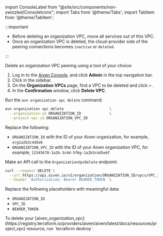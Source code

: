 import ConsoleLabel from "@site/src/components/non-swizzled/ConsoleIcons";
import Tabs from '@theme/Tabs';
import TabItem from '@theme/TabItem';

:::important

- Before deleting an organization VPC, move all services out of this VPC.
- Once an organization VPC is deleted, the cloud-provider side of the peering connections
  becomes `inactive` or `deleted`.

:::

Delete an organization VPC peering using a tool of your choice:

<Tabs groupId="group1">
<TabItem value="console" label="Aiven Console" default>

1. Log in to the [Aiven Console](https://console.aiven.io/), and click **Admin** in the
   top navigation bar.
1. Click <ConsoleLabel name="organizationvpcs"/> in the sidebar.
1. On the **Organization VPCs** page, find a VPC to be deleted and click
   <ConsoleLabel name="actions"/> > <ConsoleLabel name="delete"/>.
1. In the **Confirmation** window, click **Delete VPC**.

</TabItem>
<TabItem value="cli" label="Aiven CLI">

Run the `avn organization vpc delete` command:

```bash
avn organization vpc delete                     \
  --organization-id ORGANIZATION_ID             \
  --project-vpc-id ORGANIZATION_VPC_ID
```

Replace the following:

- `ORGANIZATION_ID` with the ID of your Aiven organization, for example, `org1a2b3c4d5e6`
- `ORGANIZATION_VPC_ID` with the ID of your Aiven organization VPC, for example,
  `12345678-1a2b-3c4d-5f6g-1a2b3c4d5e6f`

</TabItem>
<TabItem value="api" label="Aiven API">

Make an API call to the `OrganizationVpcDelete` endpoint:

```bash
curl --request DELETE \
  --url https://api.aiven.io/v1/organization/ORGANIZATION_ID/vpcs/VPC_ID \
  --header 'Authorization: Bearer BEARER_TOKEN' \
```

Replace the following placeholders with meaningful data:

- `ORGANIZATION_ID`
- `VPC_ID`
- `BEARER_TOKEN`

</TabItem>
<TabItem value="tf" label="Aiven Provider for Terraform">
To delete your
[aiven_organization_vpc](https://registry.terraform.io/providers/aiven/aiven/latest/docs/resources/project_vpc)
resource, run `terraform destroy`.
</TabItem>
</Tabs>
